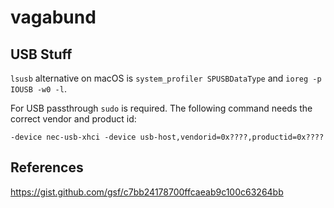 # vagabund

## USB Stuff

```lsusb``` alternative on macOS is ```system_profiler SPUSBDataType``` and
```ioreg -p IOUSB -w0 -l```.

For USB passthrough ```sudo``` is required. The following command needs the 
correct vendor and product id:

```
-device nec-usb-xhci -device usb-host,vendorid=0x????,productid=0x????
```

## References

https://gist.github.com/gsf/c7bb24178700ffcaeab9c100c63264bb
